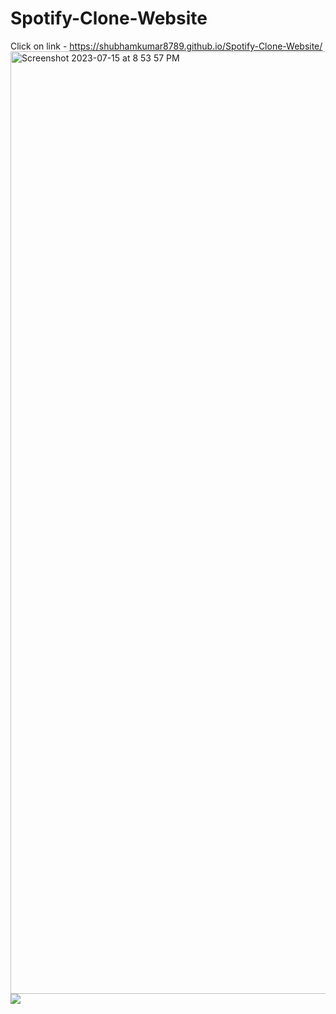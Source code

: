 # Spotify-Clone-Website
Click on link - https://shubhamkumar8789.github.io/Spotify-Clone-Website/
<a href="https://shubhamkumar8789.github.io/Spotify-Clone-Website/"><img width="1508" alt="Screenshot 2023-07-15 at 8 53 57 PM" src="https://github.com/Shubhamkumar8789/Spotify-Clone-Website/assets/129000347/1b4141df-d730-412a-8a74-658fb374b9f1"></a>
<a href="https://shubhamkumar8789.github.io/Spotify-Clone-Website/"><img src="https://github.com/Shubhamkumar8789/Spotify-Clone-Website/assets/129000347/1b4141df-d730-412a-8a74-658fb374b9f1"></a>

